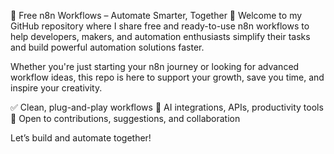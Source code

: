 🧩 Free n8n Workflows – Automate Smarter, Together 🚀
Welcome to my GitHub repository where I share free and ready-to-use n8n workflows to help developers, makers, and automation enthusiasts simplify their tasks and build powerful automation solutions faster.

Whether you're just starting your n8n journey or looking for advanced workflow ideas, this repo is here to support your growth, save you time, and inspire your creativity.

✅ Clean, plug-and-play workflows
🧠 AI integrations, APIs, productivity tools
🤝 Open to contributions, suggestions, and collaboration

Let’s build and automate together!

